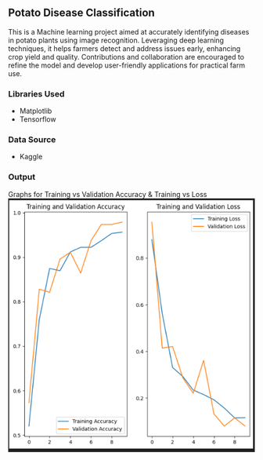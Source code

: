 ## Potato Disease Classification

This is a Machine learning project aimed at accurately identifying diseases in potato plants using image recognition. Leveraging deep learning techniques, it helps farmers detect and address issues early, enhancing crop yield and quality. Contributions and collaboration are encouraged to refine the model and develop user-friendly applications for practical farm use.

### Libraries Used
- Matplotlib
- Tensorflow

### Data Source
- Kaggle

### Output

Graphs for Training vs Validation Accuracy & Training vs Loss
<img src="./demo.png" alt="Demo">
